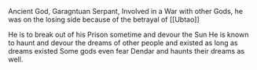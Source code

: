 Ancient God, Garagntuan Serpant, Involved in a War with other Gods, he was on the losing side because of the betrayal of [[Ubtao]]

He is to break out of his Prison sometime and devour the Sun
He is known to haunt and devour the dreams of other people and existed as long as dreams existed
Some gods even fear Dendar and haunts their dreams as well.